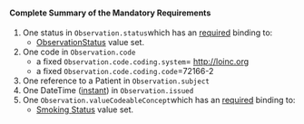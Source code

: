 #### Complete Summary of the Mandatory Requirements

1.  One status in `Observation.status`which has an [required](http://hl7.org/fhir/2017Jan/terminologies.html#required) binding to:
    -   [ObservationStatus] value set.
1.  One code in `Observation.code`
    -   a fixed `Observation.code.coding.system`= http://loinc.org
    -   a fixed `Observation.code.coding.code`=72166-2
1.  One reference to a Patient in `Observation.subject`
1.  One DateTime ([instant]) in `Observation.issued`
1.  One `Observation.valueCodeableConcept`which has an [required](http://hl7.org/fhir/2017Jan/terminologies.html#required) binding to:
    -   [Smoking Status] value set.





  [ObservationStatus]: http://hl7.org/fhir/2017Jan/valueset-observation-status.html
  [instant]: http://hl7.org/fhir/datatypes.html#instant
  [Smoking Status]: ValueSet-us-core-observation-ccdasmokingstatus.html

